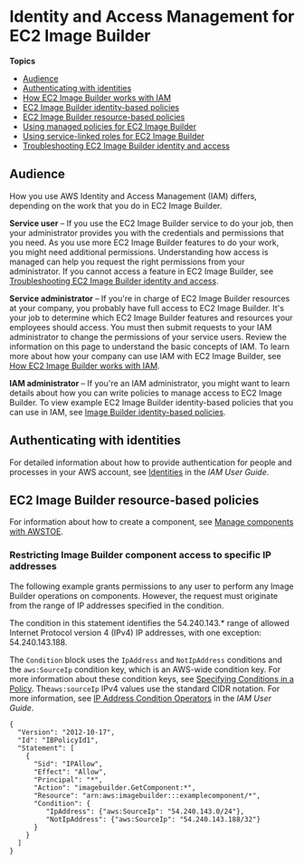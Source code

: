 # Identity and Access Management for EC2 Image Builder<a name="security-iam"></a>

**Topics**
+ [Audience](#security-iam-audience)
+ [Authenticating with identities](#security-iam-authentication)
+ [How EC2 Image Builder works with IAM](security_iam_service-with-iam.md)
+ [EC2 Image Builder identity\-based policies](security-iam-identity-based-policies.md)
+ [EC2 Image Builder resource\-based policies](#security-iam-resource-based-policies)
+ [Using managed policies for EC2 Image Builder](security-iam-awsmanpol.md)
+ [Using service\-linked roles for EC2 Image Builder](image-builder-service-linked-role.md)
+ [Troubleshooting EC2 Image Builder identity and access](security_iam_troubleshoot.md)

## Audience<a name="security-iam-audience"></a>

How you use AWS Identity and Access Management \(IAM\) differs, depending on the work that you do in EC2 Image Builder\.

**Service user** – If you use the EC2 Image Builder service to do your job, then your administrator provides you with the credentials and permissions that you need\. As you use more EC2 Image Builder features to do your work, you might need additional permissions\. Understanding how access is managed can help you request the right permissions from your administrator\. If you cannot access a feature in EC2 Image Builder, see [Troubleshooting EC2 Image Builder identity and access](security_iam_troubleshoot.md)\.

**Service administrator** – If you're in charge of EC2 Image Builder resources at your company, you probably have full access to EC2 Image Builder\. It's your job to determine which EC2 Image Builder features and resources your employees should access\. You must then submit requests to your IAM administrator to change the permissions of your service users\. Review the information on this page to understand the basic concepts of IAM\. To learn more about how your company can use IAM with EC2 Image Builder, see [How EC2 Image Builder works with IAM](security_iam_service-with-iam.md)\.

**IAM administrator** – If you're an IAM administrator, you might want to learn details about how you can write policies to manage access to EC2 Image Builder\. To view example EC2 Image Builder identity\-based policies that you can use in IAM, see [Image Builder identity\-based policies](security_iam_service-with-iam.md#security_iam_id-based-policy-examples)\.

## Authenticating with identities<a name="security-iam-authentication"></a>

For detailed information about how to provide authentication for people and processes in your AWS account, see [Identities](https://docs.aws.amazon.com/IAM/latest/UserGuide/id.html) in the *IAM User Guide*\. 

## EC2 Image Builder resource\-based policies<a name="security-iam-resource-based-policies"></a>

For information about how to create a component, see [Manage components with AWSTOE](manage-components.md)\.

### Restricting Image Builder component access to specific IP addresses<a name="sec-iam-resourcepol-restrict-component-by-ip"></a>

The following example grants permissions to any user to perform any Image Builder operations on components\. However, the request must originate from the range of IP addresses specified in the condition\.

The condition in this statement identifies the 54\.240\.143\.\* range of allowed Internet Protocol version 4 \(IPv4\) IP addresses, with one exception: 54\.240\.143\.188\.

The `Condition` block uses the `IpAddress` and `NotIpAddress` conditions and the `aws:SourceIp` condition key, which is an AWS\-wide condition key\. For more information about these condition keys, see [Specifying Conditions in a Policy](https://docs.aws.amazon.com/AmazonS3/latest/dev/amazon-s3-policy-keys.html)\. The`aws:sourceIp` IPv4 values use the standard CIDR notation\. For more information, see [IP Address Condition Operators](https://docs.aws.amazon.com/IAM/latest/UserGuide/reference_policies_elements_condition_operators.html#Conditions_IPAddress) in the *IAM User Guide*\.

```
{
  "Version": "2012-10-17",
  "Id": "IBPolicyId1",
  "Statement": [
    {
      "Sid": "IPAllow",
      "Effect": "Allow",
      "Principal": "*",
      "Action": "imagebuilder.GetComponent:*",
      "Resource": "arn:aws:imagebuilder:::examplecomponent/*",
      "Condition": {
         "IpAddress": {"aws:SourceIp": "54.240.143.0/24"},
         "NotIpAddress": {"aws:SourceIp": "54.240.143.188/32"} 
      } 
    } 
  ]
}
```